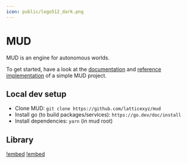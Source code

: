 ```yaml
---
icon: public/logo512_dark.png
---
```


# MUD

MUD is an engine for autonomous worlds.

To get started, have a look at the [documentation](https://mud.dev) and [reference implementation](https://github.com/latticexyz/mudbasics) of a simple MUD project.

## Local dev setup

- Clone MUD: `git clone https://github.com/latticexyz/mud`
- Install go (to build packages/services): `https://go.dev/doc/install`
- Install dependencies: `yarn` (in mud root)

## Library

[!embed](https://www.youtube.com/embed/j-_Zf8o5Wlo)
[!embed](https://www.youtube.com/embed/mv3jA4USZtg)
